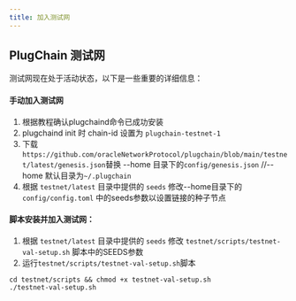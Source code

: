 ```yaml
---
title: 加入测试网
---
```

## PlugChain 测试网

测试网现在处于活动状态，以下是一些重要的详细信息：

#### 手动加入测试网
1. 根据教程确认plugchaind命令已成功安装
2. plugchaind init 时 chain-id 设置为 `plugchain-testnet-1`
3. 下载`https://github.com/oracleNetworkProtocol/plugchain/blob/main/testnet/latest/genesis.json`替换 --home 目录下的`config/genesis.json` //--home 默认目录为`~/.plugchain`
4. 根据 `testnet/latest` 目录中提供的 `seeds` 修改--home目录下的 `config/config.toml` 中的seeds参数以设置链接的种子节点 


#### 脚本安装并加入测试网：

1. 根据 `testnet/latest` 目录中提供的 `seeds` 修改 `testnet/scripts/testnet-val-setup.sh` 脚本中的SEEDS参数
2. 运行`testnet/scripts/testnet-val-setup.sh`脚本

```shell
cd testnet/scripts && chmod +x testnet-val-setup.sh
./testnet-val-setup.sh
```